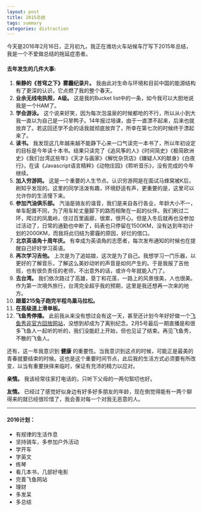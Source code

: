 ```yaml
---
layout: post
title: 2015总结
tags: summary
categories: distraction
---
```


今天是2016年2月16日，正月初九，我正在潍坊火车站候车厅写下2015年总结，我是一个不爱做总结的拖延症患者。

<!--more-->

#### 去年发生的几件大事:
> 
1. **柴静的《苍穹之下》雾霾纪录片。** 我由此对生命与环境和目前中国的能源结构有了更深的认识，它点燃了我的整个春天。
2. **业余无线电执照，A级。** 这是我的Bucket list中的一条，如今我可以大胆地说我是一个HAM了。
3. **学会游泳。** 这个说来好笑，因为每次泡温泉的时候都呛的不行，所以从小到大我一直以为自己是一只旱鸭子。14年报过培课，由于一直漂不起来，后来也就放弃了。若这回还学不会的话我就彻底放弃了，所幸在第七次的时候终于漂起来了。
4. **读书。** 我发现这几年越来越不能静下心来一口气读完一本书了，所以年初设定的目标是今年读十本书。结果只读完了《追风筝的人》《时间简史》《极简欧洲史》《我们台湾这些年》《天才与画家》《解忧杂货店》《嫌疑人X的献身》《白夜行》，在读《Javascript语言精粹》《动物庄园》《聆听音乐》，没有完成的今年继续。
5. **加入穷游网。** 这是一个重要的人生节点。认识穷游网是在面试马蜂窝被K后，刷知乎发现的。这里的同学活泼有趣，环境舒适有声，更重要的是，这里可以允许你的生活慢下来。
6. **参加汽油俱乐部。** 汽油是骑友的谐音，我们是来自各行各业，年龄大小不一，单车配置不同，为了用车轮丈量脚下的路而相聚在一起的伙伴。我们刷过二环，爬过的凤凰岭，住过百里画廊，很累，很开心。但是入冬后就再也没参加过活动了，日常的通勤也中断了，码表也只停留在1500KM，没有达到年初计划的2000KM，而我将此归结为雾霾的原因，好烂的借口。
7. **北京英语角十周年庆。** 有幸成为英语角的志愿者，每次发布通知的时候也在提醒自己好好学习英语。
8. **再次学习吉他。** 上次是为了追姑娘，这次是为了自己。我想学习一门乐器，以更好的了解音乐，了解这么美妙动听的声音是如何产生的。于是我报了吉他班，也有很负责任的老师，不出意外的话，或许今年就能入门了。
9. **去台湾。** 我们依次路过了高雄，垦丁和花莲，一路上的风景很美，人也很美。作为第一次境外旅行，台湾完全超乎我的预期，这里是我还想再一次来的地方。
10. **跟着215兔子跑完半程鸟巢马拉松。**
11. **在高级道上滑单板。**
12. **飞鱼秀停播。** 此前我从来没有想过会有这一天，甚至还计划今年好好做一个[飞鱼秀非官方回放网站](http://zaoaoaoaoao.com)，没想到却成为了离别纪念。2月5号最后一期直播是和很多飞鱼人一起听的听的，我们没能赶上开始，但也见证了结束。再见飞鱼秀，不散的飞鱼人。

还有，这一年我意识到 **健康** 的重要性。当我意识到这点的时候，可能正是最美的青春就要结束的时候。这也是这个重要时间节点，此后我的生活方式必须要有所改变，以当有重要抉择来临时，保证有充沛的精力以应对。

**亲情。** 我该经常往家打电话的，只听下父母的一两句絮叨也好。

**友情。** 已经过了感觉好似身边有好多好多朋友的年龄，现在倒觉得能有一两个聊得来的就已经很珍惜了，我会善对每一个对我无恶意的人。

***

#### 2016计划：
> 
- 有规律的生活作息
- 坚持骑车，多参加户外活动
- 学开车
- 学英文
- 练琴
- 看几本书，几部好电影
- 完善飞鱼网站
- 理财
- 多发呆
- 多总结
